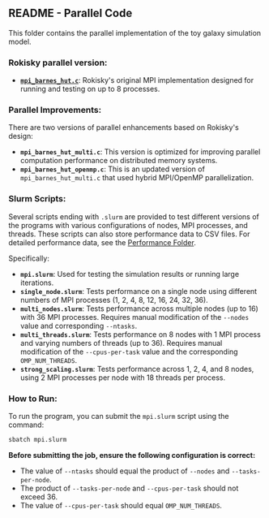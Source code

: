 ## README - Parallel Code

This folder contains the parallel implementation of the toy galaxy simulation model.

### Rokisky parallel version:
- **[`mpi_barnes_hut.c`](https://github.com/Jrokisky/MPI-Barnes-hut/blob/master/mpi_barnes_hut.c)**: Rokisky's original MPI implementation designed for running and testing on up to 8 processes.

### Parallel Improvements:
There are two versions of parallel enhancements based on Rokisky's design:
- **`mpi_barnes_hut_multi.c`**: This version is optimized for improving parallel computation performance on distributed memory systems.
- **`mpi_barnes_hut_openmp.c`**: This is an updated version of `mpi_barnes_hut_multi.c` that used hybrid MPI/OpenMP parallelization.

### Slurm Scripts:
Several scripts ending with `.slurm` are provided to test different versions of the programs with various configurations of nodes, MPI processes, and threads. These scripts can also store performance data to CSV files. For detailed performance data, see the [Performance Folder](/Performance/).

Specifically:
- **`mpi.slurm`**: Used for testing the simulation results or running large iterations.
- **`single_node.slurm`**: Tests performance on a single node using different numbers of MPI processes (1, 2, 4, 8, 12, 16, 24, 32, 36).
- **`multi_nodes.slurm`**: Tests performance across multiple nodes (up to 16) with 36 MPI processes. Requires manual modification of the `--nodes` value and corresponding `--ntasks`.
- **`multi_threads.slurm`**: Tests performance on 8 nodes with 1 MPI process and varying numbers of threads (up to 36). Requires manual modification of the `--cpus-per-task` value and the corresponding `OMP_NUM_THREADS`.
- **`strong_scaling.slurm`**: Tests performance across 1, 2, 4, and 8 nodes, using 2 MPI processes per node with 18 threads per process.


### How to Run:
To run the program, you can submit the `mpi.slurm` script using the command:
```bash
sbatch mpi.slurm
```

**Before submitting the job, ensure the following configuration is correct:**
- The value of `--ntasks` should equal the product of `--nodes` and `--tasks-per-node`.
- The product of `--tasks-per-node` and `--cpus-per-task` should not exceed 36.
- The value of `--cpus-per-task` should equal `OMP_NUM_THREADS`.